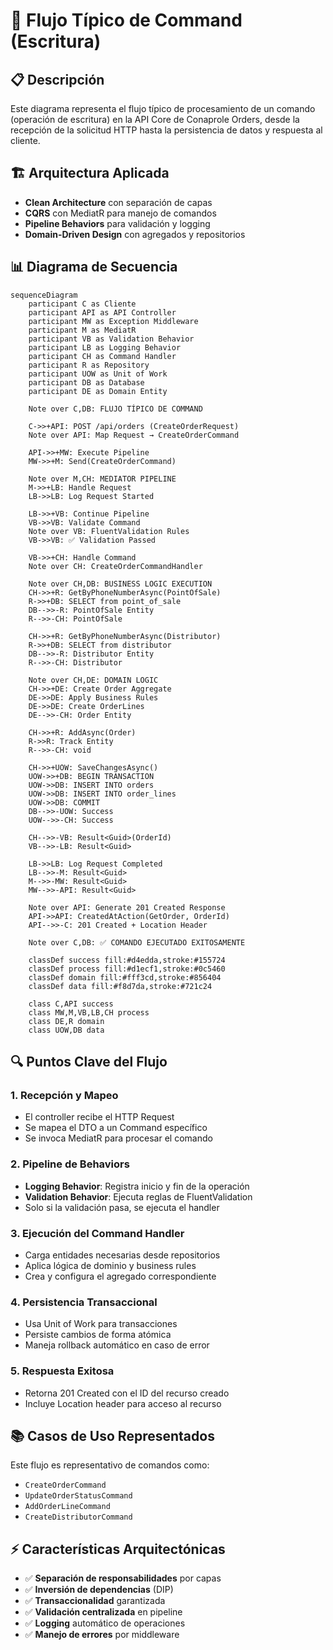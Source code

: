 # 🔄 Flujo Típico de Command (Escritura)

## 📋 Descripción

Este diagrama representa el flujo típico de procesamiento de un comando (operación de escritura) en la API Core de Conaprole Orders, desde la recepción de la solicitud HTTP hasta la persistencia de datos y respuesta al cliente.

## 🏗️ Arquitectura Aplicada

- **Clean Architecture** con separación de capas
- **CQRS** con MediatR para manejo de comandos
- **Pipeline Behaviors** para validación y logging
- **Domain-Driven Design** con agregados y repositorios

## 📊 Diagrama de Secuencia

```mermaid
sequenceDiagram
    participant C as Cliente
    participant API as API Controller
    participant MW as Exception Middleware
    participant M as MediatR
    participant VB as Validation Behavior
    participant LB as Logging Behavior
    participant CH as Command Handler
    participant R as Repository
    participant UOW as Unit of Work
    participant DB as Database
    participant DE as Domain Entity

    Note over C,DB: FLUJO TÍPICO DE COMMAND

    C->>+API: POST /api/orders (CreateOrderRequest)
    Note over API: Map Request → CreateOrderCommand
    
    API->>+MW: Execute Pipeline
    MW->>+M: Send(CreateOrderCommand)
    
    Note over M,CH: MEDIATOR PIPELINE
    M->>+LB: Handle Request
    LB->>LB: Log Request Started
    
    LB->>+VB: Continue Pipeline
    VB->>VB: Validate Command
    Note over VB: FluentValidation Rules
    VB->>VB: ✅ Validation Passed
    
    VB->>+CH: Handle Command
    Note over CH: CreateOrderCommandHandler
    
    Note over CH,DB: BUSINESS LOGIC EXECUTION
    CH->>+R: GetByPhoneNumberAsync(PointOfSale)
    R->>+DB: SELECT from point_of_sale
    DB-->>-R: PointOfSale Entity
    R-->>-CH: PointOfSale
    
    CH->>+R: GetByPhoneNumberAsync(Distributor)
    R->>+DB: SELECT from distributor
    DB-->>-R: Distributor Entity
    R-->>-CH: Distributor
    
    Note over CH,DE: DOMAIN LOGIC
    CH->>+DE: Create Order Aggregate
    DE->>DE: Apply Business Rules
    DE->>DE: Create OrderLines
    DE-->>-CH: Order Entity
    
    CH->>+R: AddAsync(Order)
    R->>R: Track Entity
    R-->>-CH: void
    
    CH->>+UOW: SaveChangesAsync()
    UOW->>+DB: BEGIN TRANSACTION
    UOW->>DB: INSERT INTO orders
    UOW->>DB: INSERT INTO order_lines
    UOW->>DB: COMMIT
    DB-->>-UOW: Success
    UOW-->>-CH: Success
    
    CH-->>-VB: Result<Guid>(OrderId)
    VB-->>-LB: Result<Guid>
    
    LB->>LB: Log Request Completed
    LB-->>-M: Result<Guid>
    M-->>-MW: Result<Guid>
    MW-->>-API: Result<Guid>
    
    Note over API: Generate 201 Created Response
    API->>API: CreatedAtAction(GetOrder, OrderId)
    API-->>-C: 201 Created + Location Header

    Note over C,DB: ✅ COMANDO EJECUTADO EXITOSAMENTE

    classDef success fill:#d4edda,stroke:#155724
    classDef process fill:#d1ecf1,stroke:#0c5460
    classDef domain fill:#fff3cd,stroke:#856404
    classDef data fill:#f8d7da,stroke:#721c24

    class C,API success
    class MW,M,VB,LB,CH process
    class DE,R domain
    class UOW,DB data
```

## 🔍 Puntos Clave del Flujo

### 1. **Recepción y Mapeo**

- El controller recibe el HTTP Request
- Se mapea el DTO a un Command específico
- Se invoca MediatR para procesar el comando

### 2. **Pipeline de Behaviors**

- **Logging Behavior**: Registra inicio y fin de la operación
- **Validation Behavior**: Ejecuta reglas de FluentValidation
- Solo si la validación pasa, se ejecuta el handler

### 3. **Ejecución del Command Handler**

- Carga entidades necesarias desde repositorios
- Aplica lógica de dominio y business rules
- Crea y configura el agregado correspondiente

### 4. **Persistencia Transaccional**

- Usa Unit of Work para transacciones
- Persiste cambios de forma atómica
- Maneja rollback automático en caso de error

### 5. **Respuesta Exitosa**

- Retorna 201 Created con el ID del recurso creado
- Incluye Location header para acceso al recurso

## 📚 Casos de Uso Representados

Este flujo es representativo de comandos como:

- `CreateOrderCommand`
- `UpdateOrderStatusCommand`
- `AddOrderLineCommand`
- `CreateDistributorCommand`

## ⚡ Características Arquitectónicas

- ✅ **Separación de responsabilidades** por capas
- ✅ **Inversión de dependencias** (DIP)
- ✅ **Transaccionalidad** garantizada
- ✅ **Validación centralizada** en pipeline
- ✅ **Logging** automático de operaciones
- ✅ **Manejo de errores** por middleware

